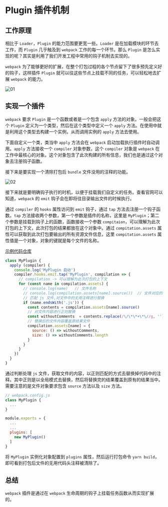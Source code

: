 # Plugin 插件机制

## 工作原理

相比于 `Loader`，`Plugin` 的能力范围要更宽一些。`Loader` 是在加载模块的环节去工作，而 `Plugin` 几乎触及到 `webpack` 工作的每一个环节。那么 `Plugin` 是怎么实现的呢？其实是利用了我们开发工程中常用的钩子机制去实现的。

`webpack` 为了能够更好的扩展，在整个打包过程的各个节点留下了很多预先定义好的钩子，这样插件 `Plugin` 就可以往这些节点上挂载不同的任务，可以轻松地去扩展 `webpack` 的能力。

![01](~public/webpack/07/01.png)

## 实现一个插件

`webpack` 要求 `Plugin` 是一个函数或者是一个包含 `apply` 方法的对象。一般会把这个 `Plugin` 定义为一个类型，然后在这个类型中定义一个 `apply` 方法。在使用中就是利用这个类型去构建一个实例，从而调用实例的 `apply` 方法去使用。

下面自定义一个类，类当中 `apply` 方法会在 `webpack` 启动加载执行插件时自动调用。`apply` 方法接收一个 `compiler` 对象参数，这个 `compiler` 对象是 `webpack` 在工作中最核心的对象。这个对象包含了此次构建的所有信息，我们也是通过这个对象去注册钩子函数。

接下来是要实现一个清除打包后 `bundle` 文件没用的注释的功能。

![02](~public/webpack/07/02.png)

接下来就是要明确钩子执行的时机，以便于挂载我们自定义的任务。查看官网可以知道，`webpack` 的 `emit` 钩子会在即将往目录输出文件的时候执行。

通过 `compiler` 的 `hooks` 属性访问到 `emit` 钩子，通过 `tap` 方法去注册一个钩子函数。`tap` 方法接收两个参数，第一个参数是插件的名称，这里是 `MyPlugin`；第二个参数是挂载到钩子上的函数，函数接收一个参数 `compitaion`，可以理解为此次打包的上下文，此次打包的结果都放在这个对象中。通过 `compitation.assets` 属性可以获取到此次打包要输出的所有资源文件信息，这里 `compitation.assets` 属性值是一个对象，对象的键就是每个文件的名称。

[示例代码仓库](https://github.com/jwchan1996/webpack-play/blob/main/07-plugin-theory)

```javascript
class MyPlugin {
  apply (compiler) {
    console.log('MyPlugin 启动')
    compiler.hooks.emit.tap('MyPlugin', compilation => {
      // compilation -> 可以理解为此次打包的上下文
      for (const name in compilation.assets) {
        // console.log(name)   // 文件名称
        // console.log(compilation.assets[name].source())  // 文件对应的内容
        // 匹配 js 文件,对文件中的无用注释进行替换
        if (name.endsWith('.js')) {
          const contents = compilation.assets[name].source()
          // 对文件内容进行正则替换
          const withoutComments  = contents.replace(/\/\*\*+\*\//g, '')
          // 替换后的文件内容覆盖原结果文件
          compilation.assets[name] = {
            source: () => withoutComments,
            size: () => withoutComments.length
          }
        }
      }
    })
  }
}
```

通过判断处理 `js` 文件，获取文件的内容，以正则匹配的方式去替换掉代码中的注释。其中正则是以全局模式去替换，然后将替换完的结果覆盖到原有的结果当中。需要注意的是文件对象要求包含 `source` 方法以及 `size` 方法。

```javascript
// webpack.config.js
class MyPlugin {
  ...
}

module.exports = {
  ...
  ...
  plugins: [
    new MyPlugin()
  ]
}
```

将 `MyPlugin` 实例化对象配置到 `plugins` 属性，然后运行打包命令 `yarn build`，即可看到打包后文件的无用代码头注释被清除了。

## 总结

`webpack` 插件是通过在 `webpack` 生命周期的钩子上挂载任务函数从而实现扩展的。